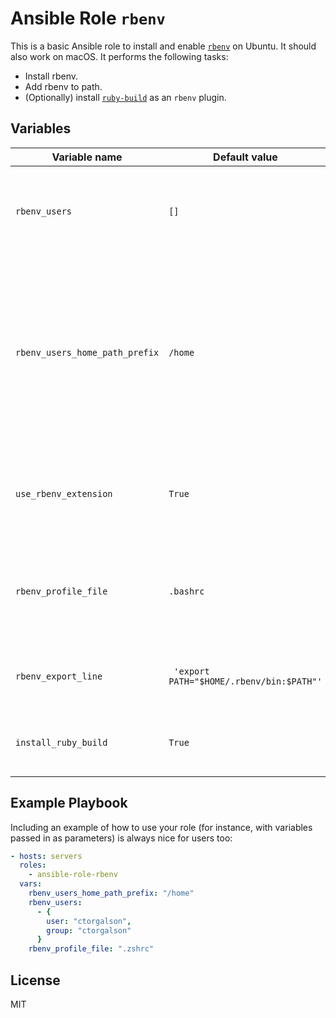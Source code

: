 # Ansible Role `rbenv`

This is a basic Ansible role to install and enable [`rbenv`](https://github.com/rbenv/rbenv) on Ubuntu. It should also work on macOS. It performs the following tasks:

- Install rbenv.
- Add rbenv to path.
- (Optionally) install [`ruby-build`](https://github.com/rbenv/ruby-build) as an `rbenv` plugin.

## Variables

| Variable name | Default value | Description |
|---------------|---------------|-------------|
| `rbenv_users` | `[]`          | An array of users who need `rbenv` installed. Each item should include `user` and `group`.
| `rbenv_users_home_path_prefix` | `/home` | Path (from `/`) to the parent directory containing users on the system (should be identical to `$HOME`, and should not include a trailing slash). Default value works on macOS. |
| `use_rbenv_extension` | `True` | Whether or not "to compile dynamic bash extension to speed up rbenv." |
| `rbenv_profile_file` | `.bashrc` | Name of profile file to use when adding `rbenv` to path (e.g. `.bash_profile`, `.bashrc`, `.zshrc` etc). |
| `rbenv_export_line` | ` 'export PATH="$HOME/.rbenv/bin:$PATH"'` | The line to add to the profile file above to add rbenv to path. |
| `install_ruby_build` | `True` | Whether or not to install [`ruby-build`](https://github.com/rbenv/ruby-build) as an `rbenv` plugin. | 

## Example Playbook

Including an example of how to use your role (for instance, with variables passed in as parameters) is always nice for users too:

```yaml
- hosts: servers
  roles:
    - ansible-role-rbenv
  vars:
    rbenv_users_home_path_prefix: "/home"
    rbenv_users:
      - {
        user: "ctorgalson",
        group: "ctorgalson"
      }
    rbenv_profile_file: ".zshrc"
```

## License

MIT
